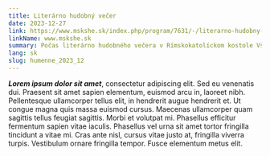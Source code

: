 ```yaml
---
title: Literárno hudobný večer
date: 2023-12-27
link: https://www.mskshe.sk/index.php/program/7631/-/literarno-hudobny-vecer
linkName: www.mskshe.sk
summary: Počas literárno hudobného večera v Rímskokatolíckom kostole Všetkých svätých v Humennom odznie v podaní Aneta Hollá - soprán, Ján Fic - organ Ave verum corpus pre spev a organ op. 34 č. 4 a Dve pastorely op. 34 č. 6. Navyše odznie v premiére na Slovensku aj Ave Maria pre spev a organ od Oldřicha Hemerku (arr. Jozef Podprocký).
lang: sk
slug: humenne_2023_12
---
```


 ***Lorem ipsum dolor sit amet***, consectetur adipiscing elit. Sed eu venenatis dui. Praesent sit amet sapien elementum, euismod arcu in, laoreet nibh. Pellentesque ullamcorper tellus elit, in hendrerit augue hendrerit et. Ut congue magna quis massa euismod cursus. Maecenas ullamcorper quam sagittis tellus feugiat sagittis. Morbi et volutpat mi. Phasellus efficitur fermentum sapien vitae iaculis. Phasellus vel urna sit amet tortor fringilla tincidunt a vitae mi. Cras ante nisl, cursus vitae justo at, fringilla viverra turpis. Vestibulum ornare fringilla tempor. Fusce elementum metus elit.